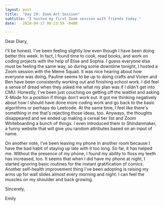 ```yaml
---
layout: post
title:  "Day 29: Zoom Art Session"
subtitle: "I hosted my first Zoom session with friends today."
date:   2020-04-17 00:23:59 -0400

---
```


Dear Diary,

I'll be honest. I've been feeling slightly low even though I have been doing better this week. In fact, I found time to cook, read books, and work on coding projects with the help of Elise and Sophia. I guess everyone else must be feeling the same way, so during some downtime tonight, I hosted a Zoom session with the Meme Squad. It was nice hearing about how everyone was doing. Pauline seems to be up to doing crafts and Vivien and Ben have been consistently working out and finishing school work. I did feel a sense of dread when they asked me what my plan was if I didn't get into CMU. Honestly, I've been just couching on getting off the waitlist and asking X-Mode for a position if things don't work out. It got me thinking negatively about how I should have done more coding work and go back to the basic algorithms or perhaps do Leetcode. At the same time, I feel like there's something in me that's rejecting those ideas, too. Anyways, the thoughts disappeared and we ended up making a cereal tier list and Zoom Whiteboarding a bunch of things. I even introduced them to Shindanmaker, a funny website that will give you random attributes based on an input of name. 

On another note, I've been leaving my phone in another room because I have the bad habit of staying up late with it too long. So far, it has helped me. Without the presence of my phone, I found my ability to floss my teeth has increased, too. It seems that when I did have my phone at night, I started ignoring basic routines for the instant gratification of comics. Another self-health improvement thing I've been adopting is raising my arms up for wall slides almost every morning and night. I can feel the muscles on my shoulder and back growing. 

Sincerely,

Emily